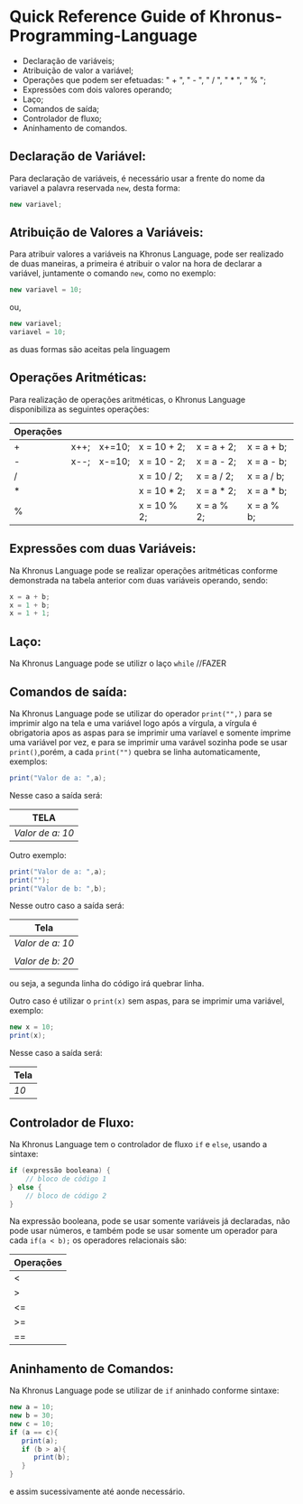 # Quick Reference Guide of Khronus-Programming-Language



- Declaração de variáveis;
- Atribuição de valor a variável;
- Operações que podem ser efetuadas: " + ", " - ", " / ", " * ", " % ";
- Expressões com dois valores operando;
- Laço;
- Comandos de saída;
- Controlador de fluxo;
- Aninhamento de comandos.
   
  
   
## Declaração de Variável:
Para declaração de variáveis, é necessário usar a frente do nome da variavel a palavra reservada `new`, desta forma: 
```java
new variavel;
```

## Atribuição de Valores a Variáveis:
Para atribuir valores a variáveis na Khronus Language, pode ser realizado de duas maneiras, a primeira é atribuir o valor na hora de declarar a 
variável, juntamente o comando `new`, como no exemplo:
```java
new variavel = 10;
```
ou,
```java
new variavel;
variavel = 10;
```
as duas formas são aceitas pela linguagem
## Operações Aritméticas:
Para realização de operações aritméticas, o Khronus Language disponibiliza as seguintes operações:

| Operações     |           |         |             |           |           |
| ------------- |-----------|---------|-------------|-----------|-----------|
|    +          | x++;      | x+=10;  | x = 10 + 2; | x = a + 2;| x = a + b;|
|    -          | x--;      | x-=10;  | x = 10 - 2; | x = a - 2;| x = a - b;|
|    /          |           |         | x = 10 / 2; | x = a / 2;| x = a / b;|
|    *          |           |         | x = 10 * 2; | x = a * 2;| x = a * b;|
|    %          |           |         | x = 10 % 2; | x = a % 2;| x = a % b;|


## Expressões com duas Variáveis:
Na Khronus Language pode se realizar operações aritméticas conforme demonstrada na tabela anterior com duas variáveis operando, sendo:
```java
x = a + b;
x = 1 + b;
x = 1 + 1;
```
## Laço:
Na Khronus Language pode se utilizr o laço `while` 
//FAZER

## Comandos de saída:
Na Khronus Language pode se utilizar do operador `print("",)` para se imprimir algo na tela e uma variável logo após a vírgula, a vírgula é obrigatoria apos as aspas para se imprimir uma varíavel e somente imprime uma variável por vez, e para se imprimir uma varável sozinha pode se usar `print()`,porém, a cada `print("")` quebra se linha automaticamente, exemplos:
```java
print("Valor de a: ",a);
```
Nesse caso a saída será:         

TELA              |
---               |
*Valor de a: 10*  |

Outro exemplo:
```java
print("Valor de a: ",a);
print("");
print("Valor de b: ",b);
```
Nesse outro caso a saída será:

| Tela            | 
| -------------   |
| *Valor de a: 10*| 
|                 | 
| *Valor de b: 20*| 

ou seja, a segunda linha do código irá quebrar linha.

Outro caso é utilizar o `print(x)` sem aspas, para se imprimir uma variável, exemplo:
```java
new x = 10;
print(x);
```
Nesse caso a saída será:

| Tela | 
| -----|
| *10* | 

## Controlador de Fluxo:
Na Khronus Language tem o controlador de fluxo `if` e `else`, usando a sintaxe:
```java
if (expressão booleana) {
    // bloco de código 1
} else {
    // bloco de código 2
} 
```
Na expressão booleana, pode se usar somente variáveis já declaradas, não pode usar números, e também pode se usar somente um operador para cada `if(a < b);` os operadores relacionais são:

| Operações          | 
| -------------      |
| < | MENOR          | 
| > | MAIOR          |
| <= | MENOR OU IGUAL|
| >= | MAIOR OU IGUAL|
| == | IGUAL         |

## Aninhamento de Comandos:
Na Khronus Language pode se utilizar de `if` aninhado conforme sintaxe:
```java
new a = 10;
new b = 30;
new c = 10;
if (a == c){
   print(a);
   if (b > a){
      print(b);
   }
}
```
e assim sucessivamente até aonde necessário.

